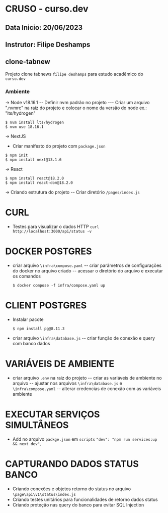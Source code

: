 # CRUSO - curso.dev

## Data Inicio: 20/06/2023

## Instrutor: Filipe Deshamps

## clone-tabnew

Projeto clone tabnews `filipe deshamps` para estudo acadêmico do `curso.dev`

### Ambiente

-> Node v18.16.1
-- Definir nvm padrão no projeto
--- Criar um arquivo ".nvmrc" na raiz do projeto e colocar o nome da versão do node ex.: "lts/hydrogen"

```
$ nvm install lts/hydrogen
$ nvm use 18.16.1
```

-> NextJS

- Criar manifesto do projeto com `package.json`

```
$ npm init
$ npm install next@13.1.6
```

-> React

```
$ npm install react@18.2.0
$ npm install react-dom@18.2.0
```

-> Criando estrutura do projeto
-- Criar diretório `/pages/index.js`

# CURL

- Testes para visualizar o dados HTTP
  `curl http://localhost:3000/api/status -v`

# DOCKER POSTGRES

- criar arquivo `\infra\compose.yaml`
  -- criar parâmetros de configurações do docker no arquivo criado
  -- acessar o diretório do arquivo e executar os comandos

  ```
  $ docker compose -f infra/compose.yaml up
  ```

# CLIENT POSTGRES

- Instalar pacote

  ```
  $ npm install pg@8.11.3
  ```

- criar arquivo `\infra\database.js`
  -- criar função de conexão e query com banco dados

# VARIÁVEIS DE AMBIENTE

- criar arquivo `.env` na raiz do projeto
  -- criar as variáveis de ambiente no arquivo
  -- ajustar nos arquivos `\infra\database.js` e `\infra\compose.yaml`
  -- alterar credencias de conexão com as variáveis ambiente

# EXECUTAR SERVIÇOS SIMULTÂNEOS

- Add no arquivo `packge.json` em `scripts`
  `"dev": "npm run services:up && next dev",`

# CAPTURANDO DADOS STATUS BANCO

- Criando conexões e objetos retorno do status no arquivo `\page\api\v1\status\index.js`
- Criando testes unitários para funcionalidades de retorno dados status
- Criando proteção nas query do banco para evitar SQL Injection
